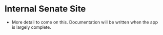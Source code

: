# Internal Senate Site
- More detail to come on this. Documentation will be written when the app is largely complete.

